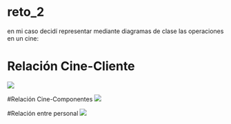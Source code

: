 # reto_2
en mi caso decidí representar mediante diagramas de clase las operaciones en un cine:

# Relación Cine-Cliente
[![](https://mermaid.ink/img/pako:eNptkcFqwzAMhl_F6NSy9gXCbt11p96Goai2lorFslHswSh5qt127YvNS7KUQH2R9H8W-i1fwUVP0IDrsO9fGFvFYMXUc-iYJJPZ75_NgYVmtWamMU_HrCytkRjO-hiVMzt0fPuWNWbJRm4_gTSeeqxj1xgTaS6Km8wUUtyuqWNSpTUbrf_bvU6aeejQTNPJo18EF0NS1FNtVvS42S5EqSf9vKMJDGOAHdQHBGRfdzfOtJAvFMhCU1OP-mHBylDvYcnx-CUOmqyFdqCxtBdo3rHra1WSx0zz4hc1obzFeK_Jc476On_VXxh-AdEikD4?type=png)](https://mermaid.live/edit#pako:eNptkcFqwzAMhl_F6NSy9gXCbt11p96Goai2lorFslHswSh5qt127YvNS7KUQH2R9H8W-i1fwUVP0IDrsO9fGFvFYMXUc-iYJJPZ75_NgYVmtWamMU_HrCytkRjO-hiVMzt0fPuWNWbJRm4_gTSeeqxj1xgTaS6Km8wUUtyuqWNSpTUbrf_bvU6aeejQTNPJo18EF0NS1FNtVvS42S5EqSf9vKMJDGOAHdQHBGRfdzfOtJAvFMhCU1OP-mHBylDvYcnx-CUOmqyFdqCxtBdo3rHra1WSx0zz4hc1obzFeK_Jc476On_VXxh-AdEikD4)

#Relación Cine-Componentes
[![](https://mermaid.ink/img/pako:eNp1Uztu4zAQvQrBKj9fQN0maQMs4G4hwBiTY3kQikOMyACB4SOlSpfWFwstKZYYa1VQ4nvzf5qDNmxRV9o46Lpngkagrb3KzxocqNXqTj2RxwF6Yr-jiHL6gExM-J-O0Efurc9uA_pX-B2NodOnL4mA7vRhkjsHmRmNOXJUVan7dRTyjfLcbgUXqbQlAwue5KPyp68WhTddTtqVNASUmARuImEb-LZkDaEITtzA9tPpOzgMgBrSGAi5Agu2QMfkF2ysN1IYsWMZdzbWw2-nIGyTiVwkeAPHshhqNs6rUDs0e9jsWeA3Q5a4hcWAF60O1-3E5Mq6bB7rTJDJtkG_MJBzBtqVImY2g40H2YSpl5vbxeLG_67UBAbwqntyU9-PzE5Z6gJ72jr8v1IZE-xQ3kBmNeSzP_SDzkK3QDZvUF9FreMeW6x1lT8tyGuta3_MdpAir9-90VWUhA9aODV7Xe3AdfmWgoWI4_r9mATw_5gvV7QUWV7GdT2_jt_-MDns?type=png)](https://mermaid.live/edit#pako:eNp1Uztu4zAQvQrBKj9fQN0maQMs4G4hwBiTY3kQikOMyACB4SOlSpfWFwstKZYYa1VQ4nvzf5qDNmxRV9o46Lpngkagrb3KzxocqNXqTj2RxwF6Yr-jiHL6gExM-J-O0Efurc9uA_pX-B2NodOnL4mA7vRhkjsHmRmNOXJUVan7dRTyjfLcbgUXqbQlAwue5KPyp68WhTddTtqVNASUmARuImEb-LZkDaEITtzA9tPpOzgMgBrSGAi5Agu2QMfkF2ysN1IYsWMZdzbWw2-nIGyTiVwkeAPHshhqNs6rUDs0e9jsWeA3Q5a4hcWAF60O1-3E5Mq6bB7rTJDJtkG_MJBzBtqVImY2g40H2YSpl5vbxeLG_67UBAbwqntyU9-PzE5Z6gJ72jr8v1IZE-xQ3kBmNeSzP_SDzkK3QDZvUF9FreMeW6x1lT8tyGuta3_MdpAir9-90VWUhA9aODV7Xe3AdfmWgoWI4_r9mATw_5gvV7QUWV7GdT2_jt_-MDns)

#Relación entre personal
[![](https://mermaid.ink/img/pako:eNqNU0tOw0AMvUo0KxDtBSJ2gFghIZUVilS5M25qmoyDZ1IJlR6JFUfoxXA-_Yi0hWzi-D37-ROvjWWHJjW2gBDuCXKBMvOJPs8ogT0Uye3neJw8lFWB4PgF3msqCrjEmcBl_I79nCLK9usk7REFfcQO-kVIk5tJFPJ54rmcCZ6FLUjOQ5R8TIKWJ8RnQxcsp3HBnEJUcApBDfSW4Op6yLNQ2Fo1pr1Sw-lY7ZQHs1x3YNKVZ-ENGoHcg4M9skLvUKY6GFH3TnVzOnGzgEPSvq2A1tL22w9zF1RW1Je7y9xKCs3Jdu2qMIc_ZI_2OlCvhF1tNce06YQch_83vYs9qk2wYq9QiGyXZ8rq_6NDKTP2bUPtGPbeHEMkXZ0Ot-8jHAmFukJZUVCY1dJY1Q2HjbaarWlGpkQpgZyeUyuambjAEjOTqulAlpnJ_EZ5UEeefHhr0ig1joxwnS9MOoci6FddOYjY3-LeW4F_ZS53Iegosjz1x9u8Nj8WekVk?type=png)](https://mermaid.live/edit#pako:eNqNU0tOw0AMvUo0KxDtBSJ2gFghIZUVilS5M25qmoyDZ1IJlR6JFUfoxXA-_Yi0hWzi-D37-ROvjWWHJjW2gBDuCXKBMvOJPs8ogT0Uye3neJw8lFWB4PgF3msqCrjEmcBl_I79nCLK9usk7REFfcQO-kVIk5tJFPJ54rmcCZ6FLUjOQ5R8TIKWJ8RnQxcsp3HBnEJUcApBDfSW4Op6yLNQ2Fo1pr1Sw-lY7ZQHs1x3YNKVZ-ENGoHcg4M9skLvUKY6GFH3TnVzOnGzgEPSvq2A1tL22w9zF1RW1Je7y9xKCs3Jdu2qMIc_ZI_2OlCvhF1tNce06YQch_83vYs9qk2wYq9QiGyXZ8rq_6NDKTP2bUPtGPbeHEMkXZ0Ot-8jHAmFukJZUVCY1dJY1Q2HjbaarWlGpkQpgZyeUyuambjAEjOTqulAlpnJ_EZ5UEeefHhr0ig1joxwnS9MOoci6FddOYjY3-LeW4F_ZS53Iegosjz1x9u8Nj8WekVk)
